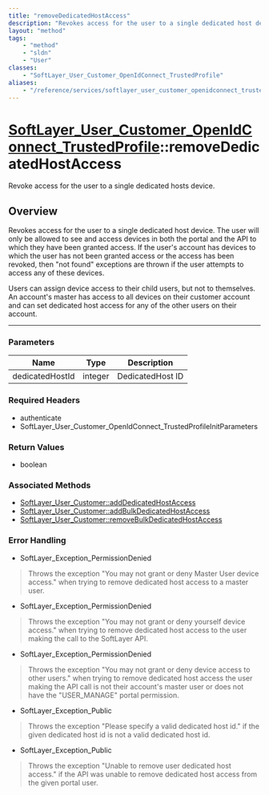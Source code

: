```yaml
---
title: "removeDedicatedHostAccess"
description: "Revokes access for the user to a single dedicated host device.  The user will only be allowed to see and access devices... "
layout: "method"
tags:
    - "method"
    - "sldn"
    - "User"
classes:
    - "SoftLayer_User_Customer_OpenIdConnect_TrustedProfile"
aliases:
    - "/reference/services/softlayer_user_customer_openidconnect_trustedprofile/removeDedicatedHostAccess"
---
```

# [SoftLayer_User_Customer_OpenIdConnect_TrustedProfile](/reference/services/SoftLayer_User_Customer_OpenIdConnect_TrustedProfile)::removeDedicatedHostAccess


Revoke access for the user to a single dedicated hosts device.


## Overview 
Revokes access for the user to a single dedicated host device.  The user will only be allowed to see and access devices in both the portal and the API to which they have been granted access.  If the user's account has devices to which the user has not been granted access or the access has been revoked, then "not found" exceptions are thrown if the user attempts to access any of these devices. 

Users can assign device access to their child users, but not to themselves. An account's master has access to all devices on their customer account and can set dedicated host access for any of the other users on their account. 

-----

### Parameters 
|Name | Type | Description |
| --- | --- | --- |
|dedicatedHostId| integer| DedicatedHost ID|


### Required Headers
* authenticate
* SoftLayer_User_Customer_OpenIdConnect_TrustedProfileInitParameters


### Return Values
* boolean


### Associated Methods

*  [SoftLayer_User_Customer::addDedicatedHostAccess](/reference/services/SoftLayer_User_Customer/addDedicatedHostAccess )
*  [SoftLayer_User_Customer::addBulkDedicatedHostAccess](/reference/services/SoftLayer_User_Customer/addBulkDedicatedHostAccess )
*  [SoftLayer_User_Customer::removeBulkDedicatedHostAccess](/reference/services/SoftLayer_User_Customer/removeBulkDedicatedHostAccess )



### Error Handling

* SoftLayer_Exception_PermissionDenied 

> Throws the exception "You may not grant or deny Master User device access." when trying to remove dedicated host access to a master user. 

* SoftLayer_Exception_PermissionDenied 

> Throws the exception "You may not grant or deny yourself device access." when trying to remove dedicated host access to the user making the call to the SoftLayer API. 

* SoftLayer_Exception_PermissionDenied 

> Throws the exception "You may not grant or deny device access to other users." when trying to remove dedicated host access the user making the API call is not their account's master user or does not have the "USER_MANAGE" portal permission. 

* SoftLayer_Exception_Public 

> Throws the exception "Please specify a valid dedicated host id." if the given dedicated host id is not a valid dedicated host id. 

* SoftLayer_Exception_Public 

> Throws the exception "Unable to remove user dedicated host access." if the API was unable to remove dedicated host access from the given portal user. 



